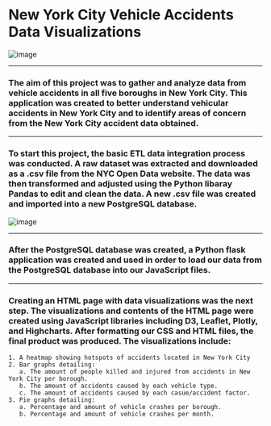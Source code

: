 # New York City Vehicle Accidents Data Visualizations
![image](https://user-images.githubusercontent.com/120426753/234059723-65adbf0d-5815-4957-90df-ae76dd28cc5c.png)

-----------------------------------------------------------------------------------------------------------------------------------------------------------------------
### The aim of this project was to gather and analyze data from vehicle accidents in all five boroughs in New York City. This application was created to better understand vehicular accidents in New York City and to identify areas of concern from the New York City accident data obtained. 

-----------------------------------------------------------------------------------------------------------------------------------------------------------------------
### To start this project, the basic ETL data integration process was conducted. A raw dataset was extracted and downloaded as a .csv file from the NYC Open Data website. The data was then transformed and adjusted using the Python libaray Pandas to edit and clean the data. A new .csv file was created and imported into a new PostgreSQL database.  
![image](https://user-images.githubusercontent.com/120426753/234062142-37cc36f8-d73d-4f5d-b1c7-4b8e7b3af4e3.png)

-----------------------------------------------------------------------------------------------------------------------------------------------------------------------
### After the PostgreSQL database was created, a Python flask application was created and used in order to load our data from the PostgreSQL database into our JavaScript files.

-----------------------------------------------------------------------------------------------------------------------------------------------------------------------
### Creating an HTML page with data visualizations was the next step. The visualizations and contents of the HTML page were created using JavaScript libraries including D3, Leaflet, Plotly, and Highcharts. After formatting our CSS and HTML files, the final product was produced. The visualizations include:
    1. A heatmap showing hotspots of accidents located in New York City
    2. Bar graphs detailing:
       a. The amount of people killed and injured from accidents in New York City per borough.
       b. The amount of accidents caused by each vehicle type.
       c. The amount of accidents caused by each casue/accident factor. 
    3. Pie graphs detailing:
       a. Percentage and amount of vehicle crashes per borough.
       b. Percentage and amount of vehicle crashes per month.


